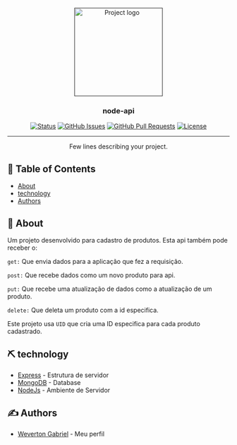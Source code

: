<p align="center">
  <a href="" rel="noopener">
 <img width=200px height=200px src="https://avatars.githubusercontent.com/u/72108270?s=400&u=4ffe9f8fa0c17895dd81c68976dc19bf1a9c1af8&v=4" alt="Project logo"></a>
</p>

<h3 align="center">node-api</h3>

<div align="center">

[![Status](https://img.shields.io/badge/status-active-success.svg)]()
[![GitHub Issues](https://img.shields.io/github/issues/kylelobo/The-Documentation-Compendium.svg)](https://github.com/kylelobo/The-Documentation-Compendium/issues)
[![GitHub Pull Requests](https://img.shields.io/github/issues-pr/kylelobo/The-Documentation-Compendium.svg)](https://github.com/kylelobo/The-Documentation-Compendium/pulls)
[![License](https://img.shields.io/badge/license-MIT-blue.svg)](/LICENSE)

</div>

---

<p align="center"> Few lines describing your project.
    <br> 
</p>

## 📝 Table of Contents

- [About](#about)
- [technology](../technology.md)
- [Authors](#authors)

## 🧐 About <a name = "about"></a>

Um projeto desenvolvido para cadastro de produtos.
Esta api também pode receber o:

```get:``` 
 Que envia dados para a aplicação que fez a requisição.

```post:```
 Que recebe dados como um novo produto para api.

 ```put:```
 Que recebe uma atualização de dados como a atualização de um produto.

 ```delete:```
 Que deleta um produto com a id especifica.

 Este projeto usa ```UID``` que cria uma ID especifica para cada produto cadastrado. 

## ⛏️ technology <a name="technology"></a>

- [Express](https://expressjs.com/) - Estrutura de servidor
- [MongoDB](https://www.mongodb.com/) - Database
- [NodeJs](https://nodejs.org/en/) - Ambiente de Servidor

## ✍️ Authors <a name = "authors"></a>

- [Weverton Gabriel](https://github.com/wevertongabriel) - Meu perfil

